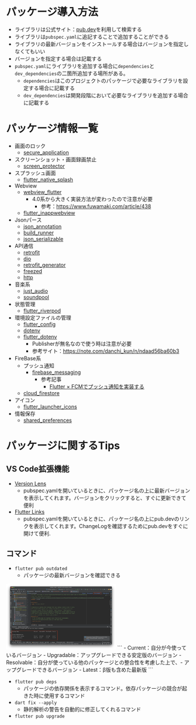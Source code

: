 # パッケージ導入方法
- ライブラリは公式サイト：[pub.dev](https://pub.dev/)を利用して検索する
- ライブラリは`pubspec.yaml`に追記することで追加することができる
- ライブラリの最新バージョンをインストールする場合はバージョンを指定しなくてもいい
- バージョンを指定する場合は記載する
- `pubspec.yaml`にライブラリを追加する場合に`dependencies`と`dev_dependencies`の二箇所追加する場所がある。
  - `dependencies`はこのプロジェクトのパッケージで必要なライブラリを設定する場合に記載する
  - `dev_dependencies`は開発段階において必要なライブラリを追加する場合に記載する

# パッケージ情報一覧
- 画面のロック
  - [secure_application](https://pub.dev/packages/secure_application)
- スクリーンショット・画面録画禁止
  - [screen_protector](https://pub.dev/packages/screen_protector)
- スプラッシュ画面
  - [flutter_native_splash](https://pub.dev/packages/flutter_native_splash)
- Webview
  - [webview_flutter](https://pub.dev/packages/webview_flutter)
    - 4.0系から大きく実装方法が変わったので注意が必要
      - 参考：https://www.fuwamaki.com/article/438
  - [flutter_inappwebview](https://pub.dev/packages/flutter_inappwebview)
- Jsonパース
  - [json_annotation](https://pub.dev/packages/json_annotation)
  - [build_runner](https://pub.dev/packages/build_runner)
  - [json_serializable](https://pub.dev/packages/json_serializable)
- API通信
  - [retrofit](https://pub.dev/packages/retrofit)
  - [dio](https://pub.dev/packages/dio)
  - [retrofit_generator](https://pub.dev/packages/retrofit_generator)
  - [freezed](https://pub.dev/packages/freezed)
  - [http](https://pub.dev/packages/http)
- 音楽系
  - [just_audio](https://pub.dev/packages/just_audio)
  - [soundpool](https://pub.dev/packages/soundpool)
- 状態管理
  - [flutter_riverpod](https://pub.dev/packages/flutter_riverpod)
- 環境設定ファイルの管理
  - [flutter_config](https://pub.dev/packages/flutter_config)
  - [dotenv](https://pub.dev/packages/dotenv/example)
  - [flutter_dotenv](https://pub.dev/packages/flutter_dotenv)
    - Publisherが無名なので使う時は注意が必要
    - 参考サイト：https://note.com/danchi_kun/n/ndaad56ba60b3
- FireBase系
  - プッシュ通知
    - [firebase_messaging](https://pub.dev/packages/firebase_messaging)
      - 参考記事
        - [Flutter × FCMでプッシュ通知を実装する](https://zenn.dev/flutteruniv_dev/articles/flutter_push_notification?redirected=1)
  - [cloud_firestore](https://pub.dev/packages/cloud_firestore)
- アイコン
  - [flutter_launcher_icons](https://pub.dev/packages/flutter_launcher_icons)
- 情報保存
  - [shared_preferences](https://pub.dev/packages/shared_preferences)

# パッケージに関するTips
## VS Code拡張機能
- [Version Lens](https://marketplace.visualstudio.com/items?itemName=pflannery.vscode-versionlens)
  - pubspec.yamlを開いているときに、パッケージ名の上に最新バージョンを表示してくれます。バージョンをクリックすると、すぐに更新できて便利
- [Flutter Links](https://marketplace.visualstudio.com/items?itemName=djbkwon.flutter-dependency-docs)
  - pubspec.yamlを開いているときに、パッケージ名の上にpub.devのリンクを表示してくれます。ChangeLogを確認するためにpub.devをすぐに開けて便利.

## コマンド
- `flutter pub outdated`
  - パッケージの最新バージョンを確認できる
<img src="/Picture/Flutter/Commnd flutter pub outdated.png" width="300">
```
- Current：自分が今使っているバージョン
- Upgradable：アップグレードできる安定版のバージョン
- Resolvable：自分が使っている他のパッケージとの整合性を考慮した上で、- アップグレードできるバージョン
- Latest：β版も含めた最新版
```

- `flutter pub deps`
  - パッケージの依存関係を表示するコマンド。依存パッケージの競合が起きた時に使用するコマンド
- `dart fix --apply`
  - 静的解析の警告を自動的に修正してくれるコマンド
- `flutter pub upgrade`
  